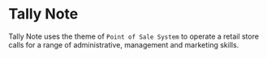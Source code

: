 # Tally Note

Tally Note uses the theme of `Point of Sale System` to operate a retail store calls for a range of administrative, management and marketing skills.
